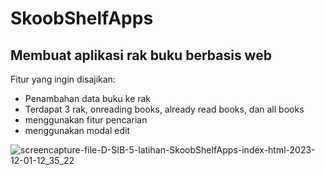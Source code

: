 # SkoobShelfApps

## Membuat aplikasi rak buku berbasis web

Fitur yang ingin disajikan:
- Penambahan data buku ke rak
- Terdapat 3 rak, onreading books, already read books, dan all books
- menggunakan fitur pencarian
- menggunakan modal edit

![screencapture-file-D-SIB-5-latihan-SkoobShelfApps-index-html-2023-12-01-12_35_22](https://github.com/KrsNovita2717/SkoobShelfApps/assets/126252939/d96a4f76-bb03-4d4c-92a4-8af7ad527d4e)
